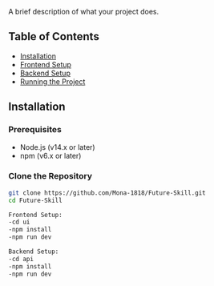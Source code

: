 
A brief description of what your project does.

## Table of Contents
- [Installation](#installation)
- [Frontend Setup](#frontend-setup)
- [Backend Setup](#backend-setup)
- [Running the Project](#running-the-project)

## Installation

### Prerequisites

- Node.js (v14.x or later)
- npm (v6.x or later)

### Clone the Repository

```bash
git clone https://github.com/Mona-1818/Future-Skill.git
cd Future-Skill

Frontend Setup:
-cd ui
-npm install
-npm run dev

Backend Setup:
-cd api
-npm install
-npm run dev
